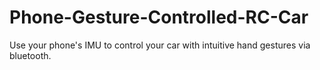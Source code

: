# Phone-Gesture-Controlled-RC-Car
Use your phone's IMU to control your car with intuitive hand gestures via bluetooth. 
